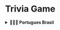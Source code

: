 # Trivia Game

<details>
  <summary><strong>🤷🏽‍♀️ Portugues Brasil </strong></summary><br />

> Aplicativo de controle de gastos e conversão de moedas.

## 💻 Detalhes do Projeto

Projeto desenvolvido durante o curso da Trybe. Este foi o 8º projeto do modúlo de front-end realizado dia 04/07/22, o desafio era desenvolver um jogo de perguntas e respostas.
A pessoa usuária podera acessar a aplicação com email e senha, após o login é direcionada para a tela de jogo, cada pergunta tem um tempo para responder e caso acerte a questão ela vai ganhar pontos baseado na dificuldade da pergunta e o tempo que levou para responder .

## 🚀 Foram utilizadas as seguintes tecnologias:

<p align="left">
<a href="https://developer.mozilla.org/en-US/docs/Web/JavaScript" target="_blank" rel="noreferrer"><img src="https://raw.githubusercontent.com/danielcranney/readme-generator/main/public/icons/skills/javascript-colored.svg" width="36" height="36" alt="JavaScript" /></a>
<a href="https://developer.mozilla.org/en-US/docs/Glossary/HTML5" target="_blank" rel="noreferrer"><img src="https://raw.githubusercontent.com/danielcranney/readme-generator/main/public/icons/skills/html5-colored.svg" width="36" height="36" alt="HTML5" /></a>
<a href="https://www.w3.org/TR/CSS/#css" target="_blank" rel="noreferrer"><img src="https://raw.githubusercontent.com/danielcranney/readme-generator/main/public/icons/skills/css3-colored.svg" width="36" height="36" alt="CSS3" /></a>
<a href="https://reactjs.org/" target="_blank" rel="noreferrer"><img src="https://raw.githubusercontent.com/danielcranney/readme-generator/main/public/icons/skills/react-colored.svg" width="36" height="36" alt="React" /></a>
<a href="https://redux.js.org/" target="_blank" rel="noreferrer"><img src="https://raw.githubusercontent.com/danielcranney/readme-generator/main/public/icons/skills/redux-colored.svg" width="36" height="36" alt="Redux" /></a>
</p>

## ☕ Usando o Trivia Game

Ainda não foi feito o deploy da aplicação.

Ou então para utiliza-lá siga as intruções abaixo:

* Requer Node instalado na maquina versão 15+
* Fazer o clone do projeto
* Acessar a pasta do projeto
* Abrir o terminal na pasta do porjeto e instalar as dependências com o comando: 
```
npm install
```
* Após instalação das dependências poderá iniciar o projeto com o comando: 
```
npm start
```

[⬆ Voltar ao topo](#Trivia Game)<br>

</details>
